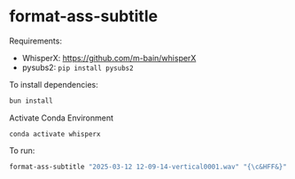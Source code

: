 # format-ass-subtitle

Requirements:

- WhisperX: https://github.com/m-bain/whisperX
- pysubs2: `pip install pysubs2`

To install dependencies:

```bash
bun install
```

Activate Conda Environment
```
conda activate whisperx
```

To run:

```bash
format-ass-subtitle "2025-03-12 12-09-14-vertical0001.wav" "{\c&HFF&}" # ass subtitle color
```
